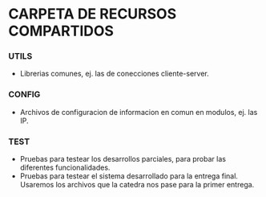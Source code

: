 # CARPETA DE RECURSOS COMPARTIDOS

### UTILS
- Librerias comunes, ej. las de conecciones cliente-server.

### CONFIG
- Archivos de configuracion de informacion en comun en modulos, ej. las IP.

### TEST
- Pruebas para testear los desarrollos parciales, para probar las diferentes funcionalidades.
- Pruebas para testear el sistema desarrollado para la entrega final. Usaremos los archivos que la catedra nos pase para la primer entrega.
